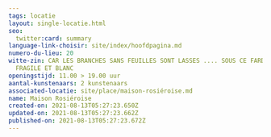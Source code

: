 ```yaml
---
tags: locatie
layout: single-locatie.html
seo:
  twitter:card: summary
language-link-choisir: site/index/hoofdpagina.md
numero-du-lieu: 20
witte-zin: CAR LES BRANCHES SANS FEUILLES SONT LASSES .... SOUS CE FARDEAU
  FRAGILE ET BLANC
openingstijd: 11.00 > 19.00 uur
aantal-kunstenaars: 2 kunstenaars
associated-locatie: site/place/maison-rosiéroise.md
name: Maison Rosiéroise
created-on: 2021-08-13T05:27:23.650Z
updated-on: 2021-08-13T05:27:23.662Z
published-on: 2021-08-13T05:27:23.672Z
---
```

